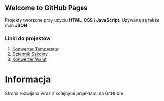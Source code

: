 ## Welcome to GitHub Pages

Projekty tworzone przy użyciu **HTML**, **CSS** i **JavaScript**. Używaną są także m.in **JSON**

### Linki do projektów
1. [Konwerter Temperatur](https://github.com/lukasztom5/Portfolio_JS_CSS_HTML/tree/gh-pages/KonwerterTemperatur)
2. [Dziennik Szkolny](https://github.com/lukasztom5/Portfolio_JS_CSS_HTML/tree/gh-pages/DziennikSzkolny)
3. [Konwerter Walut](https://github.com/lukasztom5/Portfolio_JS_CSS_HTML/tree/gh-pages/KonwerterWalut)



# Informacja

Strona rozwijana wraz z kolejnymi projektami na GitHubie

